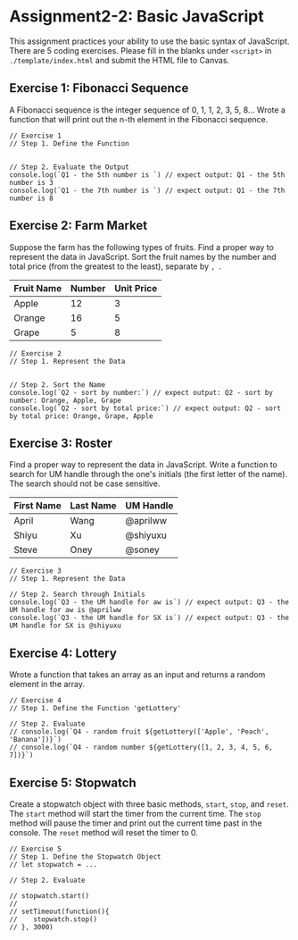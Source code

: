 # Assignment2-2: Basic JavaScript
This assignment practices your ability to use the basic syntax of JavaScript. 
There are 5 coding exercises. 
Please fill in the blanks under `<script>` in `./template/index.html` and submit the HTML file to Canvas.

## Exercise 1: Fibonacci Sequence

A Fibonacci sequence is the integer sequence of 0, 1, 1, 2, 3, 5, 8...
Wrote a function that will print out the n-th element in the Fibonacci sequence.

```
// Exercise 1
// Step 1. Define the Function


// Step 2. Evaluate the Output
console.log(`Q1 - the 5th number is `) // expect output: Q1 - the 5th number is 3
console.log(`Q1 - the 7th number is `) // expect output: Q1 - the 7th number is 8
```

## Exercise 2: Farm Market

Suppose the farm has the following types of fruits. Find a proper way to represent the data in JavaScript. Sort the fruit names by the number and total price (from the greatest to the least), separate by `, `.

| Fruit Name | Number | Unit Price |
| ---------- | ------ | ---------- |
| Apple      | 12     | 3          |
| Orange     | 16     | 5          |
| Grape      | 5      | 8          |

```
// Exercise 2
// Step 1. Represent the Data


// Step 2. Sort the Name
console.log(`Q2 - sort by number:`) // expect output: Q2 - sort by number: Orange, Apple, Grape
console.log(`Q2 - sort by total price:`) // expect output: Q2 - sort by total price: Orange, Grape, Apple
```

## Exercise 3: Roster
Find a proper way to represent the data in JavaScript. Write a function to search for UM handle through the one's initials (the first letter of the name). The search should not be case sensitive.

| First Name | Last Name | UM Handle |
| ---------- | --------- | --------- |
| April      | Wang      | @aprilww  |
| Shiyu      | Xu        | @shiyuxu  |
| Steve      | Oney      | @soney    |

```
// Exercise 3
// Step 1. Represent the Data

// Step 2. Search through Initials
console.log(`Q3 - the UM handle for aw is`) // expect output: Q3 - the UM handle for aw is @aprilww
console.log(`Q3 - the UM handle for SX is`) // expect output: Q3 - the UM handle for SX is @shiyuxu
```

## Exercise 4: Lottery
Wrote a function that takes an array as an input and returns a random element in the array.
```
// Exercise 4
// Step 1. Define the Function 'getLottery'

// Step 2. Evaluate
// console.log(`Q4 - random fruit ${getLottery(['Apple', 'Peach', 'Banana'])}`)
// console.log(`Q4 - random number ${getLottery([1, 2, 3, 4, 5, 6, 7])}`) 
```

## Exercise 5: Stopwatch
Create a stopwatch object with three basic methods, `start`, `stop`, and `reset`. The `start` method will start the timer from the current time. The `stop` method will pause the timer and print out the current time past in the console. The `reset` method will reset the timer to 0.

```
// Exercise 5
// Step 1. Define the Stopwatch Object
// let stopwatch = ...

// Step 2. Evaluate

// stopwatch.start()
//
// setTimeout(function(){
//    stopwatch.stop()
// }, 3000)
```